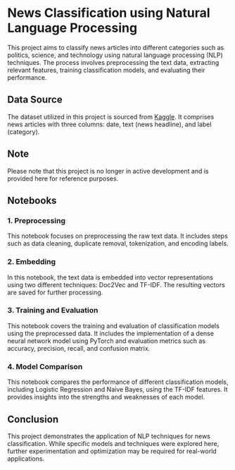 # News Classification using Natural Language Processing

This project aims to classify news articles into different categories such as politics, science, and technology using natural language processing (NLP) techniques. The process involves preprocessing the text data, extracting relevant features, training classification models, and evaluating their performance.

## Data Source

The dataset utilized in this project is sourced from [Kaggle](https://www.kaggle.com/datasets/khoshbayani/news-texts). It comprises news articles with three columns: date, text (news headline), and label (category).

## Note

Please note that this project is no longer in active development and is provided here for reference purposes.

## Notebooks

### 1. Preprocessing

This notebook focuses on preprocessing the raw text data. It includes steps such as data cleaning, duplicate removal, tokenization, and encoding labels.

### 2. Embedding

In this notebook, the text data is embedded into vector representations using two different techniques: Doc2Vec and TF-IDF. The resulting vectors are saved for further processing.

### 3. Training and Evaluation

This notebook covers the training and evaluation of classification models using the preprocessed data. It includes the implementation of a dense neural network model using PyTorch and evaluation metrics such as accuracy, precision, recall, and confusion matrix.

### 4. Model Comparison

This notebook compares the performance of different classification models, including Logistic Regression and Naive Bayes, using the TF-IDF features. It provides insights into the strengths and weaknesses of each model.

## Conclusion

This project demonstrates the application of NLP techniques for news classification. While specific models and techniques were explored here, further experimentation and optimization may be required for real-world applications.